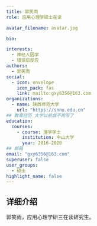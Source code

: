 ```yaml
---
title: 郭笑雨
role: 应用心理学硕士在读

avatar_filename: avatar.jpg

bio: 

interests:
  - 神经人因学
  - 错误后反应
authors:
  - 郭笑雨
social:
  - icon: envelope
    icon_pack: fas
    link: mailto:gxy6356@163.com
organizations:
  - name: 陕西师范大学
    url: "https://snnu.edu.cn"
## 教育经历 大学以前就不用写了
education:
  courses:
    - course: 理学学士
      institution: 中山大学
      year: 2016-2020
## 邮箱
email: "gxy6356@163.com"
superuser: false
user_groups:
  - 硕士
highlight_name: false
---
```

## 详细介绍
郭笑雨，应用心理学研三在读研究生。

